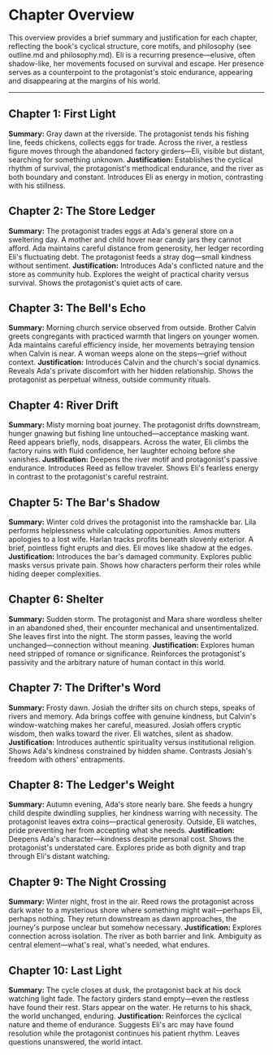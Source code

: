 # Chapter Overview

This overview provides a brief summary and justification for each chapter, reflecting the book's cyclical structure, core motifs, and philosophy (see outline.md and philosophy.md). Eli is a recurring presence—elusive, often shadow-like, her movements focused on survival and escape. Her presence serves as a counterpoint to the protagonist's stoic endurance, appearing and disappearing at the margins of his world.

---

## Chapter 1: First Light
**Summary:** Gray dawn at the riverside. The protagonist tends his fishing line, feeds chickens, collects eggs for trade. Across the river, a restless figure moves through the abandoned factory girders—Eli, visible but distant, searching for something unknown.
**Justification:** Establishes the cyclical rhythm of survival, the protagonist's methodical endurance, and the river as both boundary and constant. Introduces Eli as energy in motion, contrasting with his stillness.

## Chapter 2: The Store Ledger
**Summary:** The protagonist trades eggs at Ada's general store on a sweltering day. A mother and child hover near candy jars they cannot afford. Ada maintains careful distance from generosity, her ledger recording Eli's fluctuating debt. The protagonist feeds a stray dog—small kindness without sentiment.
**Justification:** Introduces Ada's conflicted nature and the store as community hub. Explores the weight of practical charity versus survival. Shows the protagonist's quiet acts of care.

## Chapter 3: The Bell's Echo
**Summary:** Morning church service observed from outside. Brother Calvin greets congregants with practiced warmth that lingers on younger women. Ada maintains careful efficiency inside, her movements betraying tension when Calvin is near. A woman weeps alone on the steps—grief without context.
**Justification:** Introduces Calvin and the church's social dynamics. Reveals Ada's private discomfort with her hidden relationship. Shows the protagonist as perpetual witness, outside community rituals.

## Chapter 4: River Drift
**Summary:** Misty morning boat journey. The protagonist drifts downstream, hunger gnawing but fishing line untouched—acceptance masking want. Reed appears briefly, nods, disappears. Across the water, Eli climbs the factory ruins with fluid confidence, her laughter echoing before she vanishes.
**Justification:** Deepens the river motif and protagonist's passive endurance. Introduces Reed as fellow traveler. Shows Eli's fearless energy in contrast to the protagonist's careful restraint.

## Chapter 5: The Bar's Shadow
**Summary:** Winter cold drives the protagonist into the ramshackle bar. Lila performs helplessness while calculating opportunities. Amos mutters apologies to a lost wife. Harlan tracks profits beneath slovenly exterior. A brief, pointless fight erupts and dies. Eli moves like shadow at the edges.
**Justification:** Introduces the bar's damaged community. Explores public masks versus private pain. Shows how characters perform their roles while hiding deeper complexities.

## Chapter 6: Shelter
**Summary:** Sudden storm. The protagonist and Mara share wordless shelter in an abandoned shed, their encounter mechanical and unsentimentalized. She leaves first into the night. The storm passes, leaving the world unchanged—connection without meaning.
**Justification:** Explores human need stripped of romance or significance. Reinforces the protagonist's passivity and the arbitrary nature of human contact in this world.

## Chapter 7: The Drifter's Word
**Summary:** Frosty dawn. Josiah the drifter sits on church steps, speaks of rivers and memory. Ada brings coffee with genuine kindness, but Calvin's window-watching makes her careful, measured. Josiah offers cryptic wisdom, then walks toward the river. Eli watches, silent as shadow.
**Justification:** Introduces authentic spirituality versus institutional religion. Shows Ada's kindness constrained by hidden shame. Contrasts Josiah's freedom with others' entrapments.

## Chapter 8: The Ledger's Weight
**Summary:** Autumn evening, Ada's store nearly bare. She feeds a hungry child despite dwindling supplies, her kindness warring with necessity. The protagonist leaves extra coins—practical generosity. Outside, Eli watches, pride preventing her from accepting what she needs.
**Justification:** Deepens Ada's character—kindness despite personal cost. Shows the protagonist's understated care. Explores pride as both dignity and trap through Eli's distant watching.

## Chapter 9: The Night Crossing
**Summary:** Winter night, frost in the air. Reed rows the protagonist across dark water to a mysterious shore where something might wait—perhaps Eli, perhaps nothing. They return downstream as dawn approaches, the journey's purpose unclear but somehow necessary.
**Justification:** Explores connection across isolation. The river as both barrier and link. Ambiguity as central element—what's real, what's needed, what endures.

## Chapter 10: Last Light
**Summary:** The cycle closes at dusk, the protagonist back at his dock watching light fade. The factory girders stand empty—even the restless have found their rest. Stars appear on the water. He returns to his shack, the world unchanged, enduring.
**Justification:** Reinforces the cyclical nature and theme of endurance. Suggests Eli's arc may have found resolution while the protagonist continues his patient rhythm. Leaves questions unanswered, the world intact. 